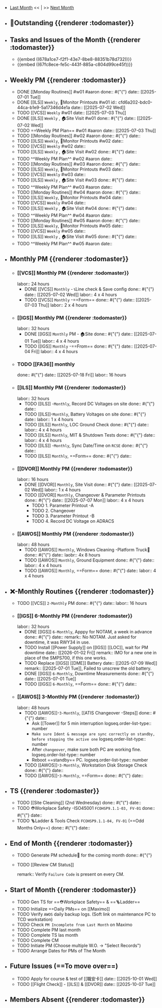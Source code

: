 - [Last Month]([[Monthly/2025-06]]) << | >> [Next Month]([[Monthly/2025-08]])
- ## 📌Outstanding {{renderer :todomaster}}
- ## Tasks and Issues of the Month {{renderer :todomaster}}
	- {{embed ((678a1ce7-f2f1-43e7-8be8-88351b78d732))}}
	- {{embed ((67fc8ece-fe5c-443f-885a-c804d99ce45f))}}
- ## Weekly PM {{renderer :todomaster}}
	- DONE [[Monday Routines]] #w01 #aaron 
	  done:: #{"{"}
	  date:: [[2025-07-01 Tue]]
	- DONE [[ILS]] `Weekly`, 📄Monitor Printouts #w01
	  id:: cfd6a202-bdc0-44ca-b1e9-5a17346d4e1a
	  date:: [[2025-07-02 Wed]]
	- TODO [[VCS]] `Weekly` #w01
	  date:: [[2025-07-03 Thu]]
	- DONE [[ILS]] `Weekly` ,  🏠️Site Visit #w01
	  done:: #{"{"}
	  date:: [[2025-07-02 Wed]]
	- TODO  ==Weekly PM Plan== #w01 #aaron 
	  date:: [[2025-07-03 Thu]]
	- TODO [[Monday Routines]] #w02 #aaron 
	  done:: #{"{"}
	  date::
	- TODO  [[ILS]] `Weekly`, 📄Monitor Printouts  #w02
	  date::
	- TODO  [[VCS]] `Weekly` #w02
	  date::
	- TODO  [[ILS]] `Weekly` ,  🏠️Site Visit #w02
	  done:: #{"{"}
	  date::
	- TODO  ^^Weekly PM Plan^^ #w02 #aaron 
	  date::
	- TODO [[Monday Routines]] #w03 #aaron 
	  done:: #{"{"}
	  date::
	- TODO [[ILS]] `Weekly`, 📄Monitor Printouts #w03 
	  date::
	- TODO [[VCS]] `Weekly` #w03
	  date::
	- TODO [[ILS]] `Weekly` ,  🏠️Site Visit #w03
	  done:: #{"{"}
	  date::
	- TODO ^^Weekly PM Plan^^ #w03 #aaron 
	  date::
	- TODO [[Monday Routines]] #w04 #aaron 
	  done:: #{"{"}
	  date::
	- TODO [[ILS]] `Weekly`, 📄Monitor Printouts #w04
	  date::
	- TODO [[VCS]] `Weekly` #w04
	  date::
	- TODO [[ILS]] `Weekly` ,  🏠️Site Visit #w04
	  done:: #{"{"}
	  date::
	- TODO ^^Weekly PM Plan^^ #w04 #aaron 
	  date::
	- TODO [[Monday Routines]] #w05 #aaron 
	  done:: #{"{"}
	  date::
	- TODO [[ILS]] `Weekly`, 📄Monitor Printouts #w05 
	  date::
	- TODO [[VCS]] `Weekly` #w05
	  date::
	- TODO [[ILS]] `Weekly` ,  🏠️Site Visit #w05
	  done:: #{"{"}
	  date::
	- TODO ^^Weekly PM Plan^^ #w05 #aaron 
	  date::
- ## Monthly PM {{renderer :todomaster}}
	- ### [[VCS]] Monthly PM {{renderer :todomaster}}
	  labor:: 24 hours
		- DONE [[VCS]] `Monthly` - 📞Line check & Save config
		  done:: #{"{"}
		  date:: [[2025-07-02 Wed]]
		  labor::  4 x 4 hours
		- TODO [[VCS]] `Monthly` -==Form== 
		  done:: #{"{"}
		  date:: [[2025-07-03 Thu]]
		  labor::  2 x 4 hours
	- ### [[IGS]] Monthly PM {{renderer :todomaster}}
	  labor:: 32 hours
		- DONE [[IGS]] `Monthly` PM - 🏠️Site
		  done:: #{"{"}
		  date:: [[2025-07-01 Tue]]
		  labor:: 4 x 4 hours
		- TODO [[IGS]] `Monthly` -==From== 
		  done:: #{"{"}
		  date:: [[2025-07-04 Fri]]
		  labor::  4 x 4 hours
	- ### TODO [[FA36]] monthly 
	  done:: #{"{"}
	  date:: [[2025-07-18 Fri]]
	  labor:: 16 hours
	- ### [[ILS]] Monthly PM {{renderer :todomaster}}
	  labor:: 32 hours
		- TODO [[ILS]] -`Monthly`, Record DC Voltages on site 
		  done:: #{"{"}
		  date::
		- TODO [[ILS]]-`Monthly`, Battery Voltages on site 
		  done:: #{"{"}
		  date::
		  labor:: 1 x 4 hours
		- TODO [[ILS]] `Monthly`, LOC Ground Check 
		  done:: #{"{"}
		  date:: 
		  labor:: 4 x 4 hours
		- TODO [[ILS]] `Monthly`, MIT & Shutdown Tests 
		  done:: #{"{"}
		  date:: 
		  labor:: 4 x 4 hours
		- TODO [[ILS]] -`Monthly`, Sync Date/Time on `RCSE` 
		  done:: #{"{"}
		  date::
		- TODO [[ILS]] `Monthly`, ==Form== 
		  done:: #{"{"}
		  date::
	- ### [[DVOR]] Monthly PM {{renderer :todomaster}}
	  labor:: 16 hours
		- DONE [[DVOR]] `Monthly`, Site Visit
		  done:: #{"{"}
		  date:: [[2025-07-02 Wed]]
		  labor:: 1 x 4 hours
		- TODO [[DVOR]] `Monthly`, Changeover & Parameter Printouts
		  done:: #{"{"}
		  date:: [[2025-07-07 Mon]]
		  labor:: 4 x 4 hours
			- TODO 1. Parameter Printout -A
			- TODO 2. Changeover
			- TODO 3. Parameter Printout -B
			- TODO 4. Record DC Voltage on ADRACS
	- ### [[AWOS]] Monthly PM {{renderer :todomaster}}
	  labor:: 48 hours
		- TODO [[AWOS]] `Monthly`, Windows Cleaning -Platform Truck🚛
		  done:: #{"{"}
		  date:: 
		  laobr:: 4x 8 hours
		- TODO [[AWOS]] `Monthly`, Ground Equipment
		  done:: #{"{"}
		  date::
		  labor:: 4 x 4 hours
		- TODO [[AWOS]] `Monthly`, ==Form== 
		  done:: #{"{"}
		  date:: 
		  labor:: 4 x 4 hours
- ## ❌-Monthly Routines {{renderer :todomaster}}
	- TODO [[VCS]] `2-Monthly` PM 
	  done:: #{"{"}
	  date:: 
	  labor:: 16 hours
	- ### [[IGS]] 6-Monthly PM {{renderer :todomaster}}
	  labor:: 32 hours
		- DONE [[IGS]] `6-Monthly`, Apppy for NOTAM, a week in advance 
		  done:: #{"{"}
		  date::
		  remark:: No NOTAM. Just asked for downtime, it was RWY34 in use.
		- TODO Install [[Power Supply]] on [[IGS]] [[LOC]], wait for PM downtime
		  date:: [[2026-01-02 Fri]]
		  remark:: IMO for a new one in place of the SMPS700, if this one works.
		- TODO Replace [[IGS]] [[DME]] Battery
		  date:: [[2025-07-09 Wed]]
		  remark:: [[2025-07-01 Tue]], Failed to unscrew the old battery.
		- DONE [[IGS]] `6-Monthly`, Downtime Measurements
		  done:: #{"{"}
		  date:: [[2025-07-01 Tue]]
		- TODO [[IGS]] `6-Monthly`, ==Form==
		  done:: #{"{"}
		  date::
	- ### [[AWOS]] 3-Monthly PM {{renderer :todomaster}}
	  labor:: 48 hours
		- TODO [[AWOS]]-`3-Monthly`, [[ATIS Changeover -Steps]] 
		  done:: #{"{"}
		  date::
			- Ask [[Tower]] for 5 min interruption
			  logseq.order-list-type:: number
			- `Make sure Ident & message are sync correctly on standby, before stopping the active one`
			  logseq.order-list-type:: number
			- After `changeover`, make sure both PC are working fine.
			  logseq.order-list-type:: number
			- Reboot ==standby== PC.
			  logseq.order-list-type:: number
		- TODO [[AWOS]]-`3-Monthly`, Workstation Disk Storage Check
		  done:: #{"{"}
		  date::
		- TODO [[AWOS]]-`3-Monthly`, ==Form==
		  done:: #{"{"}
		  date::
- ## TS {{renderer :todomaster}}
	- TODO [[Site Cleaning]] (2nd Wednesday) 
	  done:: #{"{"}
	  date::
	- TODO ⛑️Workplace Safety -ISO45001 `FCOHSP9.1.1-03, FV-01`
	  done:: #{"{"}
	  date::
	- TODO 🪜Ladder & Tools Check `FCOHSP9.1.1-04, FV-01` (==Odd Months Only==) 
	  done:: #{"{"}
	  date::
- ## End of Month {{renderer :todomaster}}
	- TODO Generate PM schedule📅 for the coming month
	  done:: #{"{"}
	- TODO [[Review CM Status]]
	  
	  remark:: Verify `Failure Code` is present on every CM.
- ## Start of Month {{renderer :todomaster}}
	- TODO Gen TS for ==⛑️Workplace Safety== & ==🪜Ladder==
	- TODO Initialize ==Daily PMs== on [[Maximo]]
	- TODO Verify `AWOS` daily backup logs. (Soft link on maintenance PC to TCD workstation)
	- TODO Check `PM Incomplete from Last Month` on Maximo
	- TODO Complete PM last month
	- TODO Complete TS las month
	- TODO Complete CM
	- TODO Initiate PM (Choose multiple W.O. -> "Select Records")
	- TODO Arrange Dates for PMs of The Month
- ## Future Issues (==To move over==)
	- TODO Apply for course & test of [[職安卡]]
	  date:: [[2025-10-01 Wed]]
	- TODO [[Flight Check]] - [[ILS]] & [[DVOR]]
	  date:: [[2025-10-07 Tue]]
- ## Members Absent {{renderer :todomaster}}